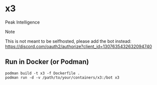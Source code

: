 # x3

Peak Intelligence

> [!NOTE]
> This is not meant to be selfhosted, please add the bot instead: https://discord.com/oauth2/authorize?client_id=1307635432632094740

## Run in Docker (or Podman)

```console
podman build -t x3 -f Dockerfile .
podman run -d -v /path/to/your/containers/x3:/bot x3
```
